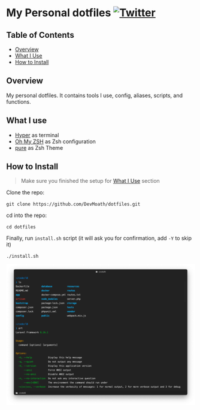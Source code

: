 # My Personal dotfiles [![Twitter](https://img.shields.io/twitter/url?style=social&url=https://github.com/DevMoath/dotfiles)](https://twitter.com/intent/tweet?text=My%20Personal%20dotfiles%20By%20@DevMoath%20https://github.com/DevMoath/dotfiles)
## Table of Contents
- [Overview](#overview)
- [What I Use](#what-i-use)
- [How to Install](#how-to-install)

## Overview

My personal dotfiles. It contains tools I use, config, aliases, scripts, and functions.

## What I use

* [Hyper](https://hyper.is/) as terminal
* [Oh My ZSH](https://ohmyz.sh/) as Zsh configuration
* [pure](https://github.com/sindresorhus/pure) as Zsh Theme

## How to Install

> Make sure you finished the setup for [What I Use](#what-i-use) section 

Clone the repo: 

```shell
git clone https://github.com/DevMoath/dotfiles.git
```

cd into the repo: 

```shell
cd dotfiles
```

Finally, run `install.sh` script (it will ask you for confirmation, add `-Y` to skip it)

```shell
./install.sh
```

![Screenshot](docs/screenshot.png)
